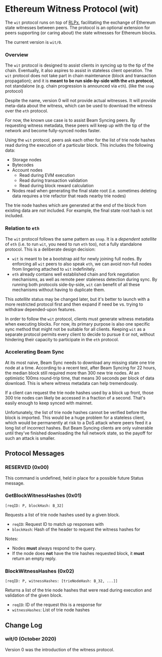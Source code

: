 # Ethereum Witness Protocol (wit)

The `wit` protocol runs on top of [RLPx], facilitating the exchange of Ethereum state
witnesses between peers. The protocol is an optional extension for peers supporting (or
caring about) the state witnesses for Ethereum blocks.

The current version is `wit/0`.

### Overview

The `wit` protocol is designed to assist clients in syncing up to the tip of the chain.
Eventually, it also aspires to assist in stateless client operation. The `wit` protocol
does not take part in chain maintenance (block and transaction propagation); and it is
**meant to be run side-by-side with the `eth` protocol**, not standalone (e.g. chain
progression is announced via `eth`). (like the `snap` protocol)

Despite the name, version 0 will not provide actual witnesses. It will provide meta-data
about the witness, which can be used to download the witness over the `eth` protocol.

For now, the known use case is to assist Beam Syncing peers. By requesting witness
metadata, these peers will keep up with the tip of the network and become fully-synced
nodes faster.

Using the `wit` protocol, peers ask each other for the list of trie node hashes read
during the execution of a particular block. This includes the following data:

- Storage nodes
- Bytecodes
- Account nodes
  - Read during EVM execution
  - Read during transaction validation
  - Read during block reward calculation
- Nodes read when generating the final state root (i.e. sometimes deleting data requires a
  trie refactor that reads nearby trie nodes)

The trie node hashes which are generated at the end of the block from existing data are
*not* included. For example, the final state root hash is not included.

### Relation to `eth`

The `wit` protocol follows the same pattern as `snap`. It is a *dependent satellite* of
`eth` (i.e. to run `wit`, you need to run `eth` too), not a fully standalone protocol.
This is a deliberate design decision:

- `wit` is meant to be a bootstrap aid for newly joining full nodes. By enforcing all
  `wit` peers to also speak `eth`, we can avoid non-full nodes from lingering attached to
  `wit` indefinitely.
- `eth` already contains well established chain and fork negotiation mechanisms, as well
  as remote peer staleness detection during sync. By running both protocols side-by-side,
  `wit` can benefit of all these mechanisms without having to duplicate them.

This *satellite* status may be changed later, but it's better to launch with a more
restricted protocol first and then expand if need be vs. trying to withdraw depended-upon
features.

In order to follow the `wit` protocol, clients must generate witness metadata when
executing blocks. For now, its primary purpose is also one specific sync method that might
not be suitable for all clients. Keeping `wit` as a separate protocol permits every client
to decide to pursue it or not, without hindering their capacity to participate in the
`eth` protocol.

### Accelerating Beam Sync

At its most naive, Beam Sync needs to download any missing state one trie node at a time.
According to a recent test, after Beam Syncing for 22 hours, the median block still
required more than 300 new trie nodes. At an optimistic 100ms round-trip time, that means
30 seconds per block of data download. This is where witness metadata can help
tremendously.

If a client can request the trie node hashes used by a block up front, those 300 trie
nodes can likely be accessed in a fraction of a second. That's easily enough to keep
synced with mainnet.

Unfortunately, the list of trie node hashes cannot be verified before the block is
imported. This would be a huge problem for a stateless client, which would be permanently
at risk to a DoS attack where peers feed it a long list of incorrect hashes. But Beam
Syncing clients are only vulnerable until they've finished downloading the full network
state, so the payoff for such an attack is smaller.

## Protocol Messages

### RESERVED (0x00)

This command is undefined, held in place for a possible future Status message.

### GetBlockWitnessHashes (0x01)

`[reqID: P, blockHash: B_32]`

Requests a list of trie node hashes used by a given block.

- `reqID`: Request ID to match up responses with
- `blockHash`: Hash of the header to request the witness hashes for

Notes:

- Nodes **must** always respond to the query.
- If the node does **not** have the trie hashes requested block, it **must** return an
  empty reply.

### BlockWitnessHashes (0x02)

`[reqID: P, witnessHashes: [trieNodeHash: B_32, ...]]`

Returns a list of the trie node hashes that were read during execution and validation of
the given block.

- `reqID`: ID of the request this is a response for
- `witnessHashes`: List of trie node hashes

## Change Log

### wit/0 (October 2020)

Version 0 was the introduction of the witness protocol.

[RLPx]: ../rlpx.md

